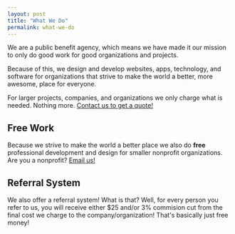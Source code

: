 ```yaml
---
layout: post
title: "What We Do"
permalink: what-we-do
---
```

<p>We are a public benefit agency, which means we ​have made it our mission to only do good work for good organizations and projects.</p>
<p>Because of this, we design and develop websites, apps, technology, and software for organizations that strive to make the world a better, more awesome, place for everyone.</p>
<p>For larger projects, companies, and organizations we only charge what is needed. Nothing more. <a href="/contact">Contact us to get a quote!</a>
<h2>Free Work</h2>
<p>Because we strive to make the world a better place we also do <strong>free</strong> professional development and design for smaller nonprofit organizations. Are you a nonprofit? <a href="/contact.html">Email us!</a>

<h2>Referral System</h2>
<p>We also offer a referral system! What is that? Well, for every person you refer to us, you will receive either $25 and/or 3% commision cut from the final cost we charge to the company/organization! That's basically just free money!</p>
</div>
